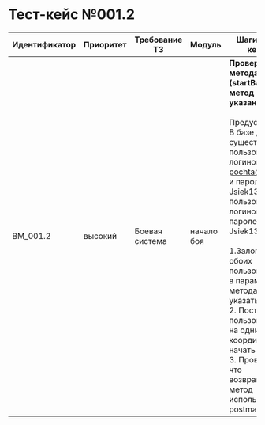 # Тест-кейс №001.2

| Идентификатор | Приоритет |  Требование ТЗ  | Модуль | Шаги тест-кейса | Ожидаемый результат |
| ------ | ------ | ------ | ------ | ------ | ------ |
|     BM\_001.2    |  высокий  | Боевая система | начало боя| **Проверка метода (startBattle метод не указан).** <br><br>   Предусловие: В базе данных существует пользователь с логином test-pochta@mail.ru и паролем Jsiek1325! и пользователь с логином opp и паролем Jsiek1325!<br><br> 1\.Залогинить обоих пользователей, в параметрах метода не указать метод. <br>2\. Поставить пользователей на одни координаты и начать бой. <br>3\. Проверить что возвращает метод используя postman| Запрос успешен. Сервер ответил как требуется. Возвращается {"result": "error","error": {"code": 101,"text": "Param method not setted"}}|

 

